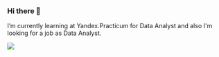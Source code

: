 ### Hi there 👋
I’m currently learning at Yandex.Practicum for Data Analyst and also I'm looking for a job as Data Analyst.

![](https://komarev.com/ghpvc/?username=AleksandrAntonov7)

</div>
<div class="social instagram">
    <a href="https://www.instagram.com/antonov3368/" target="_blank"><i class="fa fa-instagram fa-2x"></i></a>
</div>

<!--
**AleksandrAntonov7/AleksandrAntonov7** is a ✨ _special_ ✨ repository because its `README.md` (this file) appears on your GitHub profile.

Here are some ideas to get you started:

- 🔭 I’m currently working on ...
- 🌱 I’m currently learning ...
- 👯 I’m looking to collaborate on ...
- 🤔 I’m looking for help with ...
- 💬 Ask me about ...
- 📫 How to reach me: ...
- 😄 Pronouns: ...
- ⚡ Fun fact: ...
-->
